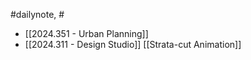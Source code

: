 #dailynote, #

- [[2024.351 - Urban Planning]]
- [[2024.311 - Design Studio]]
[[Strata-cut Animation]]